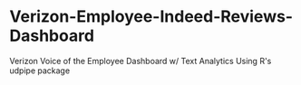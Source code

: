# Verizon-Employee-Indeed-Reviews-Dashboard
Verizon Voice of the Employee Dashboard w/ Text Analytics Using R's udpipe package
